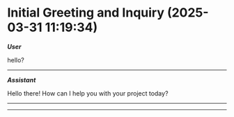 <!-- Generated by SpecStory -->

# Initial Greeting and Inquiry (2025-03-31 11:19:34)

_**User**_

hello?

---

_**Assistant**_

Hello there! How can I help you with your project today?

---



---

